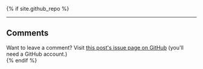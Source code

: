 {% if site.github_repo %}
<hr />
<section class="github_issues_comments">
<h2>Comments</h2>
<div>
  Want to leave a comment? Visit <a href="https://github.com/{{ site.github_repo }}/issues/{{ page.issueid }}" target="_blank"> this post's issue page on GitHub</a> (you'll need a GitHub account.)
</div>
<div id="comments"></div>
<script type="text/javascript">
document.addEventListener("DOMContentLoaded", function(event) {
    function loadComments(data) {
        for (var i=0; i<data.length; i++) {
            var cuser = data[i].user.login;
            var cuserlink = "https://github.com/" + data[i].user.login;
            var clink = "https://github.com/{{ site.github_repo }}/issues/{{ page.issueid }}#issuecomment-" + data[i].url.substring(data[i].url.lastIndexOf("/")+1);
            var cbody = data[i].body;
            var cavatarlink = data[i].user.avatar_url;
            var options = { year: 'numeric', month: 'short', day: 'numeric' };
            var cdate = new Date(data[i].created_at).toLocaleString("en", options);
            $("#comments").append("<div id='comment'><table><tr><th rowspan='2'><a href=\""+ cuserlink +'\"><img src="' + cavatarlink + '" width="48" height="48">' + "</a></th><td><a href=\""+ cuserlink + "\">" + cuser + "</a> &nbsp; commented on <a href=\"" + clink + "\">" + cdate + "</a></td></tr><tr><td>" + cbody + "</td></tr></table></div>");
        }
    }
    $.ajax("https://api.github.com/repos/{{ site.github_repo }}/issues/{{ page.issueid }}/comments", {
        headers: {Accept: "application/vnd.github.full+json"},
        cache: false,
        async: false,
        dataType: "json",
        success: function(msg){
        loadComments(msg);
        }
    });
});
</script>
</section>
{% endif %}
